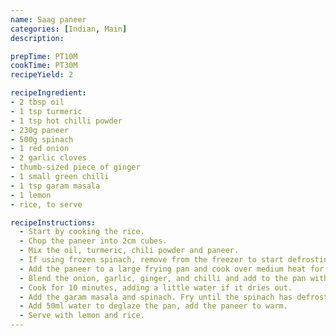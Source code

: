 ```yaml
---
name: Saag paneer
categories: [Indian, Main]
description: 

prepTime: PT10M
cookTime: PT30M
recipeYield: 2

recipeIngredient:
- 2 tbsp oil
- 1 tsp turmeric
- 1 tsp hot chilli powder
- 230g paneer
- 500g spinach
- 1 red onion
- 2 garlic cloves
- thumb-sized piece of ginger
- 1 small green chilli
- 1 tsp garam masala
- 1 lemon
- rice, to serve

recipeInstructions:
  - Start by cooking the rice.
  - Chop the paneer into 2cm cubes.
  - Mix the oil, turmeric, chili powder and paneer.
  - If using frozen spinach, remove from the freezer to start defrosting.
  - Add the paneer to a large frying pan and cook over medium heat for 8-10 minutes, until they're brown and a little crispy all over. Set aside.
  - Blend the onion, garlic, ginger, and chilli and add to the pan with a pinch of salt. 
  - Cook for 10 minutes, adding a little water if it dries out.
  - Add the garam masala and spinach. Fry until the spinach has defrosted and most of the liquid has evaporated.
  - Add 50ml water to deglaze the pan, add the paneer to warm.
  - Serve with lemon and rice.
---
```

